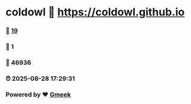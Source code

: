 # coldowl :link: https://coldowl.github.io 
### :page_facing_up: [19](https://coldowl.github.io/tag.html) 
### :speech_balloon: 1 
### :hibiscus: 46936 
### :alarm_clock: 2025-08-28 17:29:31 
### Powered by :heart: [Gmeek](https://github.com/Meekdai/Gmeek)
